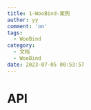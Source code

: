 ```yaml
---
title: 1-WooBind-案例
author: yy
comment: 'on'
tags:
  - WooBind
category:
  - 文档
  - WooBind
date: 2023-07-05 00:53:57
---
```


# API
